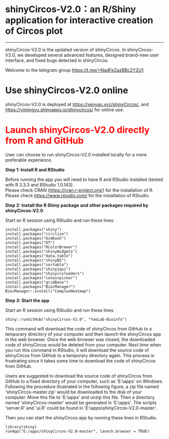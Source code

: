 # shinyCircos-V2.0：an R/Shiny application for interactive creation of Circos plot
---
shinyCircos-V2.0 is the updated version of shinyCircos.
In shinyCircos-V2.0, we developed several advanced features, designed brand-new user interface, and fixed bugs detected in shinyCircos.

Welcome to the telegram group https://t.me/+NadFeZazBBc2Y2U1.

#	Use shinyCircos-V2.0 online

shinyCircos-V2.0 is deployed at <a href="https://venyao.xyz/shinyCircos/" target="_blank">https://venyao.xyz/shinyCircos/</a>, and <a href="https://yimingyu.shinyapps.io/shinycircos/" target="_blank">https://yimingyu.shinyapps.io/shinycircos/</a> for online use.  

#	<font color="red">Launch shinyCircos-V2.0 directly from R and GitHub</font>

User can choose to run shinyCircos-V2.0 installed locally for a more preferable experience.

**Step 1: Install R and RStudio**

Before running the app you will need to have R and RStudio installed (tested with R 3.3.3 and RStudio 1.0.143).  
Please check CRAN (<a href="https://cran.r-project.org/" target="_blank">https://cran.r-project.org/</a>) for the installation of R.  
Please check <a href="https://www.rstudio.com/" target="_blank">https://www.rstudio.com/</a> for the installation of RStudio.  

**Step 2: Install the R Shiny package and other packages required by shinyCircos-V2.0**

Start an R session using RStudio and run these lines:  
```
install.packages("shiny")
install.packages("circlize")
install.packages("bs4Dash")
install.packages("DT")
install.packages("RColorBrewer")
install.packages("shinyWidgets")
install.packages("data.table")
install.packages("shinyBS")
install.packages("sortable")
install.packages("shinyjqui")
install.packages("shinycssloaders")
install.packages("colourpicker")
install.packages("gridBase")
install.packages("BiocManager")
BiocManager::install("ComplexHeatmap")
```

**Step 3: Start the app**  

Start an R session using RStudio and run these lines:  
```
shiny::runGitHub("shinyCircos-V2.0", "YaoLab-Bioinfo")  
```
This command will download the code of shinyCircos from GitHub to a temporary directory of your computer and then launch the shinyCircos app in the web browser. Once the web browser was closed, the downloaded code of shinyCircos would be deleted from your computer. Next time when you run this command in RStudio, it will download the source code of shinyCircos from GitHub to a temporary directory again. This process is frustrating since it takes some time to download the code of shinyCircos from GitHub.  

Users are suggested to download the source code of shinyCircos from GitHub to a fixed directory of your computer, such as 'E:\\apps' on Windows. Following the procedure illustrated in the following figure, a zip file named 'shinyCircos-master.zip' would be downloaded to the disk of your computer. Move this file to 'E:\\apps' and unzip this file. Then a directory named 'shinyCircos-master' would be generated in 'E:\\apps'. The scripts 'server.R' and 'ui.R' could be found in 'E:\\apps\\shinyCircos-V2.0-master'.  

Then you can start the shinyCircos app by running these lines in RStudio.  
```
library(shiny)
runApp("E:/apps/shinyCircos-V2.0-master", launch.browser = TRUE)
```

